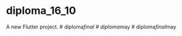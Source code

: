 # diploma_16_10

A new Flutter project.
#   d i p l o m a _ f i n a l  
 #   d i p l o m a _ m a y  
 #   d i p l o m a _ f i n a l _ m a y  
 